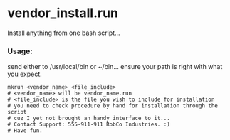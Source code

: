 # vendor_install.run
Install anything from one bash script...

### Usage:
send either to /usr/local/bin or ~/bin... ensure your path is right with what you expect.

```shell
mkrun <vendor_name> <file_include>
# <vendor_name> will be vendor_name.run
# <file_include> is the file you wish to include for installation
# you need to check procedure by hand for installation through the script
# cuz I yet not brought an handy interface to it...
# Contact Support: 555-911-911 RobCo Industries. :)
# Have fun.

```
